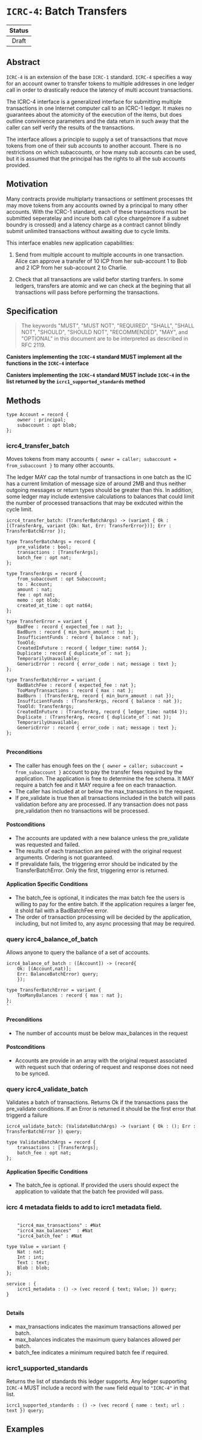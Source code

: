 # `ICRC-4`: Batch Transfers

| Status |
|:------:|
| Draft  |

## Abstract

`ICRC-4` is an extension of the base `ICRC-1` standard.
`ICRC-4` specifies a way for an account owner to transfer tokens to multiple addresses in one ledger call in order to drastically reduce the latency of multi account transactions.

The ICRC-4 interface is a generalized interface for submitting multiple transactions in one Internet computer call to an ICRC-1 ledger. It makes no guarantees about the atomicity of the execution of the items, but does outline convinience parameters and the data return in such away that the caller can self verify the results of the transactions.

The interface allows a principle to supply a set of transactions that move tokens from one of their sub accounts to another account. There is no restrictions on which subaccounts, or how many sub accounts can be used, but it is assumed that the principal has the rights to all the sub accounts provided.

## Motivation

Many contracts provide multiplarty transactions or settlment processes tht may move tokens from any accounts owned by a principal to many other accounts. With the ICRC-1 standard, each of these transactions must be submitted seperatelay and incure both call cylce charge(more if a subnet boundry is crossed) and a latency charge as a contract cannot blindly submit unlimited transactions without awaiting due to cycle limits.

This interface enables new application capabilities:

  1. Send from multiple account to multiple accounts in one transaction.
     Alice can approve a transfer of 10 ICP from her sub-account 1 to Bob and 2 ICP from her sub-account 2 to Charlie.

  2. Check that all transactions are valid befor starting tranfers.
     In some ledgers, transfers are atomic and we can check at the begining that all transactions will pass before performing the transactions.

## Specification

> The keywords "MUST", "MUST NOT", "REQUIRED", "SHALL", "SHALL NOT", "SHOULD", "SHOULD NOT", "RECOMMENDED", "MAY", and "OPTIONAL" in this document are to be interpreted as described in RFC 2119.

**Canisters implementing the `ICRC-4` standard MUST implement all the functions in the `ICRC-4` interface**

**Canisters implementing the `ICRC-4` standard MUST include `ICRC-4` in the list returned by the `icrc1_supported_standards` method**

## Methods

```candid "Type definitions" +=
type Account = record {
    owner : principal;
    subaccount : opt blob;
};
```

### icrc4_transfer_batch

Moves tokens from many accounts `{ owner = caller; subaccount = from_subaccount }` to many other accounts.

The ledger MAY cap the total numbr of transactions in one batch as the IC has a current limitation of message size of around 2MB and thus neither outgoing messages or return types should be greater than this. In addition, some ledger may include extensive calculations to balances that could limit the number of processed transactions that may be exdcuted within the cycle limit.

```candid "Methods" +=
icrc4_transfer_batch: (TransferBatchArgs) -> (variant { Ok : [(TransferArg, variant {Ok: Nat, Err: TransferError})]; Err : TransferBatchError });
```

```candid "Type definitions" +=
type TransferBatchArgs = record {
    pre_validate : bool;
    transactions : [TransferArgs];
    batch_fee : opt nat;
};

type TransferArgs = record {
    from_subaccount : opt Subaccount;
    to : Account;
    amount : nat;
    fee : opt nat;
    memo : opt blob;
    created_at_time : opt nat64;
};

type TransferError = variant {
    BadFee : record { expected_fee : nat };
    BadBurn : record { min_burn_amount : nat };
    InsufficientFunds : record { balance : nat };
    TooOld;
    CreatedInFuture : record { ledger_time: nat64 };
    Duplicate : record { duplicate_of : nat };
    TemporarilyUnavailable;
    GenericError : record { error_code : nat; message : text };
};

type TransferBatchError = variant {
    BadBatchFee : record { expected_fee : nat };
    TooManyTransactions : record { max : nat };
    BadBurn : (TransferArg, record { min_burn_amount : nat });
    InsufficientFunds : (TransferArgs, record { balance : nat });
    TooOld: TransferArgs;
    CreatedInFuture : (TransferArg, record { ledger_time: nat64 });
    Duplicate : (TransferArg, record { duplicate_of : nat });
    TemporarilyUnavailable;
    GenericError : record { error_code : nat; message : text };
};


```

#### Preconditions

* The caller has enough fees on the `{ owner = caller; subaccount = from_subaccount }` account to pay the transfer fees required by the application. The application is free to determine the fee schema. It MAY require a batch fee and it MAY require a fee on each tranaaction.
* The caller has included at or below the max_transactions in the request.
* If pre_validate is true then all transactions included in the batch will pass validation before any are processed.  If any transaction does not pass pre_validation then no transactions will be processed.


#### Postconditions

* The accounts are updated with a new balance unless the pre_validate was requested and failed.
* The results of each transaction are paired with the original request arguments. Ordering is not guaranteed.
* If prevalidate fails, the triggering error should be indicated by the TransferBatchError. Only the first, triggering error is returned.

#### Application Specific Conditions

* The batch_fee is optional, it indicates the max batch fee the users is willing to pay for the entire batch. If the application requires a larger fee, it shold fail with a BadBatchFee error.
* The order of transaction processing will be decided by the application, including, but not limited to, any async processing that may be required.

### query icrc4_balance_of_batch

Allows anyone to query the ballance of a set of accounts.

```candid "Methods" +=
icrc4_balance_of_batch : ([Account]) -> (record{ 
    Ok: [(Account,nat)]; 
    Err: BalanceBatchError) query;
    });
```

```candid "Type definitions" +=
type TransferBatchError = variant {
    TooManyBalances : record { max : nat };
};
'
```

#### Preconditions
 
 * The number of accounts must be below max_balances in the request
 #### Postconditions

 * Accounts are provide in an array with the original request associated with request such that ordering of request and response does not need to be synced.

### query icrc4_validate_batch

Validates a batch of transactions.  Returns Ok if the transactions pass the pre_validate conditions.  If an Error is returned it should be the first error that triggerd a failure

```candid "Methods" +=
icrc4_validate_batch: (ValidateBatchArgs) -> (variant { Ok : (); Err : TransferBatchError }) query;
```

```candid "Type definitions" +=
type ValidateBatchArgs = record {
    transactions : [TransferArgs];
    batch_fee : opt nat;
};

```

#### Application Specific Conditions

* The batch_fee is optional. If provided the users should expect the application to validate that the batch fee provided will pass.

### icrc 4 metadata fields to add to icrc1 metadata field.


```

    "icrc4_max_transactions" : #Nat
    "icrc4_max_balances"  : #Nat
    "icrc4_batch_fee" : #Nat

type Value = variant {
    Nat : nat;
    Int : int;
    Text : text;
    Blob : blob;
};

service : {
    icrc1_metadata : () -> (vec record { text; Value; }) query;
}


```

#### Details

* max_transactions indicates the maximum transactions allowed per batch.
* max_balances indicates the maximum query balances allowed per batch.
* batch_fee indicates a minimum required batch fee if required.

### icrc1_supported_standards

Returns the list of standards this ledger supports.
Any ledger supporting `ICRC-4` MUST include a record with the `name` field equal to `"ICRC-4"` in that list.

```candid "Methods" +=
icrc1_supported_standards : () -> (vec record { name : text; url : text }) query;
```

## Examples


<!--
```candid ICRC-2.did +=
<<<Type definitions>>>

service : {
  <<<Methods>>>
}
```
-->
 
